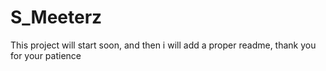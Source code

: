 # S_Meeterz

This project will start soon, and then i will add a proper readme, thank you for your patience
